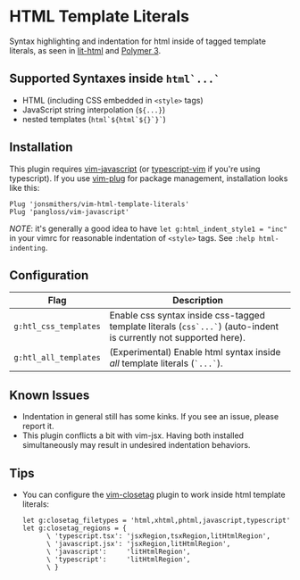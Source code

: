 # HTML Template Literals
Syntax highlighting and indentation for html inside of tagged template
literals, as seen in [lit-html](https://github.com/Polymer/lit-html) and
[Polymer 3](https://polymer-library.polymer-project.org/3.0/docs/about_30).

## Supported Syntaxes inside ``html`...` ``
- HTML (including CSS embedded in `<style>` tags)
- JavaScript string interpolation (`${...}`)
- nested templates (``` html`${html`${}`}` ```)

## Installation

This plugin requires
[vim-javascript](https://github.com/pangloss/vim-javascript) (or
[typescript-vim](https://github.com/leafgarland/typescript-vim) if you're using
typescript). If you use [vim-plug](https://github.com/junegunn/vim-plug) for
package management, installation looks like this:

```vim
Plug 'jonsmithers/vim-html-template-literals'
Plug 'pangloss/vim-javascript'
```

_NOTE_: it's generally a good idea to have `let g:html_indent_style1 = "inc"` in
your vimrc for reasonable indentation of `<style>` tags. See `:help
html-indenting`.

## Configuration

| Flag                  | Description                                                                                                           |
| --------------------  | --------------------------------------------------------------------------------------------------------------------- |
| `g:htl_css_templates` | Enable css syntax inside css-tagged template literals (`` css`...` ``) (auto-indent is currently not supported here). |
| `g:htl_all_templates` | (Experimental) Enable html syntax inside _all_ template literals (`` `...` ``).                                       |

## Known Issues

- Indentation in general still has some kinks. If you see an issue, please
  report it.
- This plugin conflicts a bit with vim-jsx. Having both installed
  simultaneously may result in undesired indentation behaviors.
  
## Tips

- You can configure the [vim-closetag] plugin to work inside html template
  literals:

  ```vim
  let g:closetag_filetypes = 'html,xhtml,phtml,javascript,typescript'
  let g:closetag_regions = {
        \ 'typescript.tsx': 'jsxRegion,tsxRegion,litHtmlRegion',
        \ 'javascript.jsx': 'jsxRegion,litHtmlRegion',
        \ 'javascript':     'litHtmlRegion',
        \ 'typescript':     'litHtmlRegion',
        \ }
  ```

[vim-closetag]: https://github.com/alvan/vim-closetag
